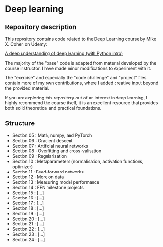 # Deep learning

## Repository description

This repository contains code related to the Deep Learning course by Mike X. Cohen on Udemy:

[A deep understanding of deep learning (with Python intro)](https://www.udemy.com/course/deeplearning_x)

The majority of the "base" code is adapted from material developed by the course instructor. I have made minor modifications to experiment with it.

The "exercise" and especially the "code challenge" and "project" files contain more of my own contributions, where I added creative input beyond the provided material.

If you are exploring this repository out of an interest in deep learning, I highly recommend the course itself, it is an excellent resource that provides both solid theoretical and practical foundations.

## Structure

- Section 05 : Math, numpy, and PyTorch
- Section 06 : Gradient descent
- Section 07 : Artificial neural networks
- Section 08 : Overfitting and cross-valisation
- Section 09 : Regularisation
- Section 10 : Metaparameters (normalisation, activation functions, optimizer)
- Section 11 : Feed-forward networks
- Section 12 : More on data
- Section 13 : Measuring model performance
- Section 14 : FFN milestone projects
- Section 15 : [...]
- Section 16 : [...]
- Section 17 : [...]
- Section 18 : [...]
- Section 19 : [...]
- Section 20 : [...]
- Section 21 : [...]
- Section 22 : [...]
- Section 23 : [...]
- Section 24 : [...]
